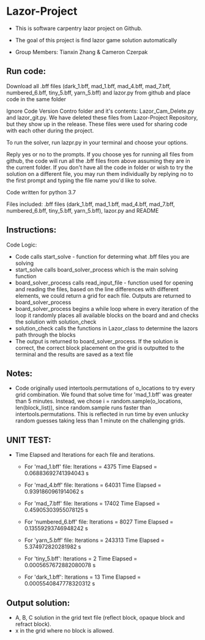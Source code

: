 # Lazor-Project

- This is software carpentry lazor project on Github.

- The goal of this project is find lazor game solution automatically

- Group Members: Tianxin Zhang & Cameron Czerpak

Run code:
-------------
Download all .bff files (dark_1.bff, mad_1.bff, mad_4.bff, mad_7.bff, numbered_6.bff, tiny_5.bff, yarn_5.bff) and lazor.py from github and place code in the same folder

Ignore Code Version Contro folder and it's contents: Lazor_Cam_Delete.py and lazor_git.py. We have deleted these files from Lazor-Project Repository, but they show up in the release. These files were used for sharing code with each other during the project.

To run the solver, run lazpr.py in your terminal and choose your options.

Reply yes or no to the prompts. If you choose yes for running all files from github, the code will run all the .bff files from above assuming they are in the current folder. If you don't have all the code in folder or wish to try the solution on a different file, you may run them individually by replying no to the first prompt and typing the file name you'd like to solve.

Code written for python 3.7

Files included: .bff files (dark_1.bff, mad_1.bff, mad_4.bff, mad_7.bff, numbered_6.bff, tiny_5.bff, yarn_5.bff), lazor.py and README

Instructions: 
-----------------
Code Logic:
  - Code calls start_solve - function for determing what .bff files you are solving
  - start_solve calls board_solver_process which is the main solving function
  - board_solver_process calls read_input_file - function used for opening and reading the files, based on the line differences with different elements, we could return a grid for each file. Outputs are returned to board_solver_process
  - board_solver_process begins a while loop where in every iteration of the loop it randomly places all available blocks on the board and and checks the solution with solution_check
  - solution_check calls the functions in Lazor_class to determine the lazors path through the blocks
  - The output is returned to board_solver_process. If the solution is correct, the correct block placement on the grid is outputted to the terminal and the results are saved as a text file
  
Notes: 
-----------------
  - Code originally used intertools.permutations of o_locations to try every grid combination. We found that solve time for 'mad_1.bff' was greater than 5 minutes. Instead, we chose i = random.sample(o_locations, len(block_list)), since random.sample runs faster than intertools.permutations. This is reflected in run time by even unlucky random guesses taking less than 1 minute on the challenging grids.

UNIT TEST:
--------------
- Time Elapsed and Iterations for each file and iterations.

  - For 'mad_1.bff' file:
  Iterations = 4375
  Time Elapsed = 0.06883692741394043 s

  - For 'mad_4.bff' file:
  Iterations = 64031
  Time Elapsed = 0.9391860961914062 s

  - For 'mad_7.bff' file:
  Iterations = 17402
  Time Elapsed = 0.45905303955078125 s

  - For 'numbered_6.bff' file:
  Iterations = 8027
  Time Elapsed = 0.13559293746948242 s
 
  - For 'yarn_5.bff' file:
  Iterations = 243313
  Time Elapsed = 5.374972820281982 s
  
  - For 'tiny_5.bff':
  Iterations = 2
  Time Elapsed = 0.0005657672882080078 s
  
  - For 'dark_1.bff':
  Iterations = 13
  Time Elapsed = 0.0005540847778320312 s
  
  
Output solution:
---------------

- A, B, C solution in the grid text file (reflect block, opaque block and refract block).
- x in the grid where no block is allowed.
